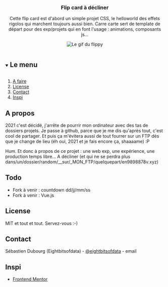   <h3 align="center">Flip card à décliner</h3>

  <p align="center">
    Cette flip card est d'abord un simple projet CSS, le helloworld des effets rigolos qui marchent toujours aussi bien.
    Carre carte sert de template de départ pour des exp/projets qui en font l'usage : animations, composants js...

  </p>
</p>
<p align="center">
  <img src="https://raw.githubusercontent.com/Eightbitsofdata/flippy_card/master/flippy.gif" alt="Le gif du flippy" />
</p>
<details open="open">
  <summary><h2 style="display: inline-block">Le menu</h2></summary>
  <ol>
    <li><a href="#roadmap">A faire</a></li>
    <li><a href="#license">License</a></li>
    <li><a href="#contact">Contact</a></li>
    <li><a href="#acknowledgements">Inspi</a></li>
  </ol>
</details>

<!-- A propos  -->

## A propos

2021 c'est décidé, j'arrête de pourrir mon ordinateur avec des tas de dossiers projets. Je passe à github, parce que je me dis qu'après tout, c'est cool de partager. Et puis ça m'évitera aussi de tout fourrer sur un FTP dès que je change de lieu (éh oui, 2021 et je fais encore ça, shaaaame) :P

Hum.
Et donc à propos de ce projet : une web exp, une expérience, une production temps libre... A décliner (et qui ne se perdra plus dans/un/dossier/random/\_\_sur/\_MON_FTP/quelquepart/en9898878v.xyz)

<!-- Todo -->

## Todo

- Fork à venir : countdown dd/jj/mm/ss
- Fork à venir : Vue.js

<!-- LICENSE -->

## License

MIT et tout et tout. Servez-vous :-)

<!-- CONTACT -->

## Contact

Sébastien Dubourg (Eightbitsofdata) - [@eightbitsofdata](https://twitter.com/eightbitsofdata) - email

<!-- Inspi -->

## Inspi

- [Frontend Mentor](https://www.frontendmentor.io/challenges/)
